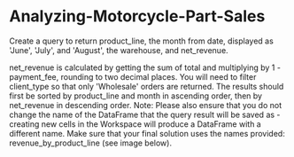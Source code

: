 # Analyzing-Motorcycle-Part-Sales
Create a query to return product_line, the month from date, displayed as 'June', 'July', and 'August', the warehouse, and net_revenue.

net_revenue is calculated by getting the sum of total and multiplying by 1 - payment_fee, rounding to two decimal places.
You will need to filter client_type so that only 'Wholesale' orders are returned.
The results should first be sorted by product_line and month in ascending order, then by net_revenue in descending order.
Note: Please also ensure that you do not change the name of the DataFrame that the query result will be saved as - creating new cells in the Workspace will produce a DataFrame with a different name. Make sure that your final solution uses the names provided: revenue_by_product_line (see image below).

